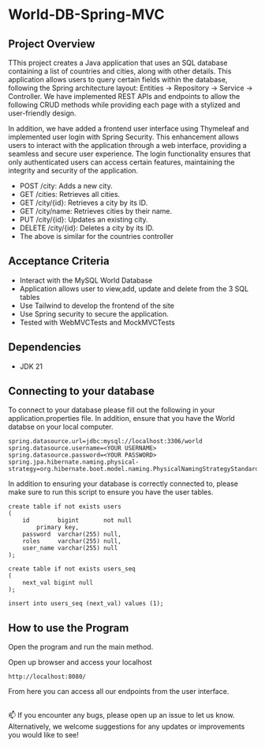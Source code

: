 <h1>World-DB-Spring-MVC</h1>


## Project Overview
TThis project creates a Java application that uses an SQL database containing a list of countries and cities, along with other details. This application allows users to query certain fields within the database, following the Spring architecture layout: Entities -> Repository -> Service -> Controller. We have implemented REST APIs and endpoints to allow the following CRUD methods while providing each page with a stylized and user-friendly design.

In addition, we have added a frontend user interface using Thymeleaf and implemented user login with Spring Security. This enhancement allows users to interact with the application through a web interface, providing a seamless and secure user experience. The login functionality ensures that only authenticated users can access certain features, maintaining the integrity and security of the application.

- POST /city: Adds a new city.
- GET /cities: Retrieves all cities.
- GET /city/{id}: Retrieves a city by its ID.
- GET /city/name: Retrieves cities by their name.
- PUT /city/{id}: Updates an existing city.
- DELETE /city/{id}: Deletes a city by its ID.
- The above is similar for the countries controller

## Acceptance Criteria
- Interact with the MySQL World Database
- Application allows user to view,add, update and delete from the 3 SQL tables
- Use Tailwind to develop the frontend of the site
- Use Spring security to secure the application.
- Tested with WebMVCTests and MockMVCTests


## Dependencies
- JDK 21
  

<h2>Connecting to your database</h2>


To connect to your database please fill out the following in your application.properties file. In addition, ensure that you have the World databse on your local computer.
```
spring.datasource.url=jdbc:mysql://localhost:3306/world
spring.datasource.username=<YOUR USERNAME>
spring.datasource.password=<YOUR PASSWORD>
spring.jpa.hibernate.naming.physical-strategy=org.hibernate.boot.model.naming.PhysicalNamingStrategyStandardImpl

```

In addition to ensuring your database is correctly connected to, please make sure to run this script to ensure you have the user tables.

```
create table if not exists users
(
    id        bigint       not null
        primary key,
    password  varchar(255) null,
    roles     varchar(255) null,
    user_name varchar(255) null
);

create table if not exists users_seq
(
    next_val bigint null
);

insert into users_seq (next_val) values (1);
```

## How to use the Program 
Open the program and run the main method.

Open up browser and access your localhost
```
http://localhost:8080/
```
From here you can access all our endpoints from the user interface.


##  

📫 If you encounter any bugs, please open up an issue to let us know.
Alternatively, we welcome suggestions for any updates or improvements you would like to see! 
